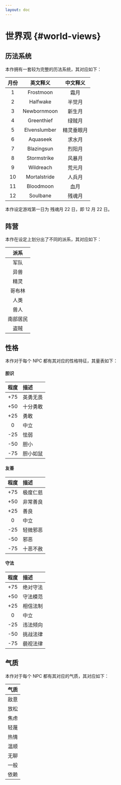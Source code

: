 ```yaml
---
layout: doc
---
```


# 世界观 {#world-views}

## 历法系统

本作拥有一套较为完整的历法系统，其对应如下：

| 月份 | 英文释义 | 中文释义 |
| :-: | :-: | :-: |
| 1 | Frostmoon | 霜月 |
| 2 | Halfwake | 半觉月 |
| 3 | Newbornmoon | 新生月 |
| 4 | Greenthief | 绿贼月 |
| 5 | Elvenslumber | 精灵垂眼月 |
| 6 | Aquaseek | 求水月 |
| 7 | Blazingsun | 烈阳月 |
| 8 | Stormstrike | 风暴月 |
| 9 | Wildreach | 荒元月 |
| 10 | Mortalstride | 人兵月 |
| 11 | Bloodmoon | 血月 |
| 12 | Soulbane | 残魂月 |

本作设定游戏第一日为 残魂月 22 日，即 12 月 22 日。

## 阵营

本作在设定上划分出了不同的派系，其对应如下：

| 派系 |
| :-: |
| 军队 |
| 异兽 |
| 精灵 |
| 哥布林 |
| 人类 |
| 兽人 |
| 南部居民 |
| 盗贼 |

## 性格

本作对于每个 NPC 都有其对应的性格特征，其量表如下：

#### 胆识

| 程度 | 描述 |
| :-: | :-- |
| +75 | 英勇无畏 |
| +50 | 十分勇敢 |
| +25 | 勇敢 |
| 0 | 中立 |
| -25 | 怯弱 |
| -50 | 胆小 |
| -75 | 胆小如鼠 |

#### 友善

| 程度 | 描述 |
| :-: | :-- |
| +75 | 极度仁慈 |
| +50 | 非常善良 |
| +25 | 善良 |
| 0 | 中立 |
| -25 | 轻微邪恶 |
| -50 | 邪恶 |
| -75 | 十恶不赦 |

#### 守法

| 程度 | 描述 |
| :-: | :-- |
| +75 | 绝对守法 |
| +50 | 守法模范 |
| +25 | 相信法制 |
| 0 | 中立 |
| -25 | 违法倾向 |
| -50 | 挑战法律 |
| -75 | 藐视法律 |

## 气质

本作对于每个 NPC 都有其对应的气质，其对应如下：

| 气质 |
| :-: |
| 敌意 |
| 放松 |
| 焦虑 |
| 轻蔑 |
| 热情 |
| 温顺 |
| 无聊 |
| 一般 |
| 依赖 |
